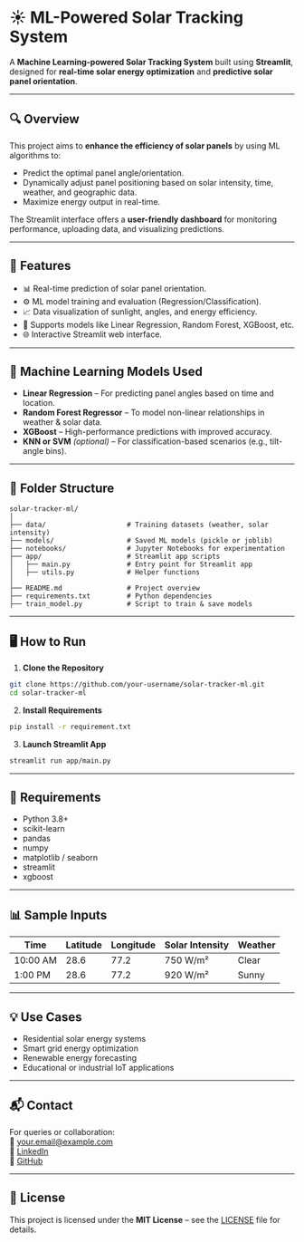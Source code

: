 
# ☀️ ML-Powered Solar Tracking System

A **Machine Learning-powered Solar Tracking System** built using **Streamlit**, designed for **real-time solar energy optimization** and **predictive solar panel orientation**.

---

## 🔍 Overview

This project aims to **enhance the efficiency of solar panels** by using ML algorithms to:
- Predict the optimal panel angle/orientation.
- Dynamically adjust panel positioning based on solar intensity, time, weather, and geographic data.
- Maximize energy output in real-time.

The Streamlit interface offers a **user-friendly dashboard** for monitoring performance, uploading data, and visualizing predictions.

---

## 🚀 Features

- 📊 Real-time prediction of solar panel orientation.
- ⚙️ ML model training and evaluation (Regression/Classification).
- 📈 Data visualization of sunlight, angles, and energy efficiency.
- 🧠 Supports models like Linear Regression, Random Forest, XGBoost, etc.
- 🌐 Interactive Streamlit web interface.

---

## 🧠 Machine Learning Models Used

- **Linear Regression** – For predicting panel angles based on time and location.
- **Random Forest Regressor** – To model non-linear relationships in weather & solar data.
- **XGBoost** – High-performance predictions with improved accuracy.
- **KNN or SVM** *(optional)* – For classification-based scenarios (e.g., tilt-angle bins).

---

## 📁 Folder Structure

```
solar-tracker-ml/
│
├── data/                    # Training datasets (weather, solar intensity)
├── models/                  # Saved ML models (pickle or joblib)
├── notebooks/               # Jupyter Notebooks for experimentation
├── app/                     # Streamlit app scripts
│   ├── main.py              # Entry point for Streamlit app
│   ├── utils.py             # Helper functions
│
├── README.md                # Project overview
├── requirements.txt         # Python dependencies
├── train_model.py           # Script to train & save models
```

---

## 🖥️ How to Run

1. **Clone the Repository**
```bash
git clone https://github.com/your-username/solar-tracker-ml.git
cd solar-tracker-ml
```

2. **Install Requirements**
```bash
pip install -r requirement.txt
```

3. **Launch Streamlit App**
```bash
streamlit run app/main.py
```

---

## 🔧 Requirements

- Python 3.8+
- scikit-learn
- pandas
- numpy
- matplotlib / seaborn
- streamlit
- xgboost

---

## 📊 Sample Inputs

| Time | Latitude | Longitude | Solar Intensity | Weather |
|------|----------|-----------|-----------------|---------|
| 10:00 AM | 28.6 | 77.2 | 750 W/m² | Clear |
| 1:00 PM | 28.6 | 77.2 | 920 W/m² | Sunny |

---

## 💡 Use Cases

- Residential solar energy systems
- Smart grid energy optimization
- Renewable energy forecasting
- Educational or industrial IoT applications

---

## 📬 Contact

For queries or collaboration:  
📧 your.email@example.com  
🔗 [LinkedIn](https://linkedin.com/in/yourprofile)  
🐙 [GitHub](https://github.com/your-username)

---

## 📝 License

This project is licensed under the **MIT License** – see the [LICENSE](LICENSE) file for details.
